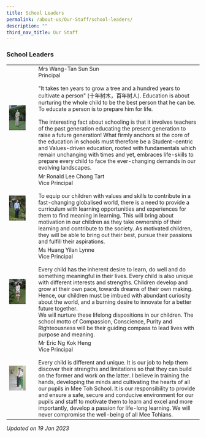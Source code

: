 ```yaml
---
title: School Leaders
permalink: /about-us/Our-Staff/school-leaders/
description: ""
third_nav_title: Our Staff
---
```

### School Leaders

|  	|  	|
|---	|---	|
|  <img src="/images/os1.png" style="width:70%"> | Mrs Wang-Tan Sun Sun<br>Principal<br><br>"It takes ten years to grow a tree and a hundred years to cultivate a person" (十年树木，百年树人). Education is about nurturing the whole child to be the best person that he can be. To educate a person is to prepare him for life.<br><br>The interesting fact about schooling is that it involves teachers of the past generation educating the present generation to raise a future generation! What firmly anchors at the core of the education in schools must therefore be a Student-centric and Values-driven education, rooted with fundamentals which remain unchanging with times and yet, embraces life-skills to prepare every child to face the ever-changing demands in our evolving landscapes. 	|
| <img src="/images/os2.png" style="width:70%"> 	| Mr Ronald Lee Chong Tart<br>Vice Principal<br><br>To equip our children with values and skills to contribute in a fast-changing globalised world, there is a need to provide a curriculum with learning opportunities and experiences for them to find meaning in learning. This will bring about motivation in our children as they take ownership of their learning and contribute to the society. As motivated children, they will be able to bring out their best, pursue their passions and fulfill their aspirations. 	|
| <img src="/images/os3.png" style="width:70%"> 	| Ms Huang Yilan Lynne<br>Vice Principal<br><br>Every child has the inherent desire to learn, do well and do something meaningful in their lives. Every child is also unique with different interests and strengths. Children develop and grow at their own pace, towards dreams of their own making. Hence, our children must be imbued with abundant curiosity about the world, and a burning desire to innovate for a better future together. <br>We will nurture these lifelong dispositions in our children. The school motto of Compassion, Conscience, Purity and Righteousness will be their guiding compass to lead lives with purpose and meaning. 	|
| <img src="/images/os4.png" style="width:70%"> 	| Mr Eric Ng Kok Heng<br>Vice Principal<br><br>Every child is different and unique. It is our job to help them discover their strengths and limitations so that they can build on the former and work on the latter. I believe in training the hands, developing the minds and cultivating the hearts of all our pupils in Mee Toh School. It is our responsibility to provide and ensure a safe, secure and conducive environment for our pupils and staff to motivate them to learn and excel and more importantly, develop a passion for life-long learning. We will never compromise the well-being of all Mee Tohians. 	|

*Updated on 19 Jan 2023*